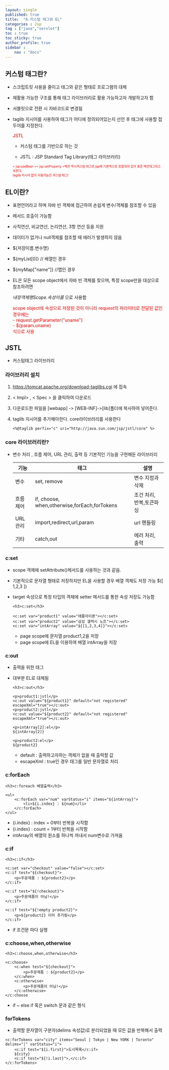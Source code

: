 ```yaml
---
layout: single
published: true
title:  "6.커스텀 태그와 EL"
categories : Jsp
tag : ["java","servlet"]
toc : true
toc_sticky: true
author_profile: true
sidebar :
    nav : "docs"
---
```




## 커스텀 태그란?

+ 스크립트릿 사용을 줄이고 태그와 같은 형태로 프로그램의 대체 

+ 재활용 가능한 구조를 통해 태그 라이브러리로 활용 가능하고자 개발하고자 함

+ 서블릿으로 전환 시 자바코드로 변경됨

+ taglib 지시어를 사용하여 태그가 어디에 정의되어있는지 선언 후 태그에 사용할 접두어를 지정한다. 

  <p style ="color:red"> JSTL </p>
  
  -  커스텀 태그를 기반으로 하는 것
  
  - JSTL : JSP Standard Tag Library(태그 라이브러리)
  
  <p style ="color:red; font-size:0.7em"> < jsp:useBean >< jsp:setProperty >액션 역시커스텀 태그로 jsp에 기본적으로 포함되어 있어 표준 액션태그라고 부른다. <br/>
  taglib 지시어 없이 사용가능한 커스텀 태그!
  
  
  

## EL이란?

- 표현언어라고 하며 자바 빈 객체에 접근하여 손쉽게 변수/객체를 참조할 수 있음

- 메서드 호출이 가능함

- 사칙연산, 비교연산, 논리연산, 3항 연산 등을 지원 

- 데이터가 없거나 null객체를 참조할 때 에러가 발생하지 않음 

- ${저장이름.변수명}

- ${myList[0]} // 배열인 경우

- ${myMap["name"]} //맵인 경우

- EL은 모든 scope object에서 자바 빈 객체를 찾으며, 특정 scope만을 대상으로 참조하려면 

  *내장객체명Scope.속성이름* 으로 사용함 

  <p style = "color:red"> scope object에 속성으로 저장된 것이 아니라 
      request의 파라미터로 전달된 값인 경우에는 <br/>
      - request.getParameter("uname")<br/>
      - ${param.uname}<br/>
      식으로 사용



## JSTL

- 커스텀태그 라이브러리 



### 라이브러리 설치

1. https://tomcat.apache.org/download-taglibs.cgi 에 접속

2. < Impl> , < Spec > 을 클릭하여 다운로드 

3. 다운로드한 파일을 [webapp] -> [WEB-INF]->[lib]폴더에 복사하여 넣어준다.

4. taglib 지시어를 추가해아한다. core라이브러리를 사용한다 

   

   ```
   <%@taglib perfix="c" uri="http://java.sun.com/jsp/jstl/core" %>
   ```



### core 라이브러리란?

- 변수 처리 , 흐름 제어, URL 관리, 출력 등 기본적인 기능을 구현해둔 라이브러리

  | 기능      | 태그                                         | 설명                     |
  | --------- | -------------------------------------------- | ------------------------ |
  | 변수      | set, remove                                  | 변수 지정과 삭제         |
  | 흐름 제어 | if, choose, when,otherwise,forEach,forTokens | 조건 처리, 반복,토큰파싱 |
  | URL 관리  | import,redirect,url,param                    | url 핸들링               |
  | 기타      | catch,out                                    | 에러 처리, 출력          |

  

### c:set

- scope 객체에 setAttribute()메서드를 사용하는 것과 같음.

- 기본적으로 문자열 형태로 저장하지만 EL을 사용할 경우 배열 객체도 저장 가능 $([ 1,2,3 ])

- target 속성으로 특정 타입의 객체에 setter 메서드를 통한 속성 저장도 가능함 

  ```
  <h3>c:set</h3>
  
  <c:set var="product1" value="애플아이폰"></c:set>
  <c:set var="product2" value="삼성 갤럭시 노트"></c:set>
  <c:set var="intArray" value="${[1,2,3,4]}"></c:set>
  ```

  - page scope에 문자열 product1,2을 저장
  - page scope에 EL을 이용하여 배열 intArray을 저장



### c:out

- 출력을 위한 태그

- 대부분 EL로 대체됨 

  ``` 
  <h3>c:out</h3>
  
  <p>product1:jstl</p>
  <c:out value="${product1}" default="not registered" escapeXml="true"></c:out>
  <p>product2:jstl</p>
  <c:out value="${product2}" default="not registered" escapeXml="true"></c:out>
  
  <p>intArray[2]:el</p>
  ${intArray[2]}
  
  <p>product2:el</p>
  ${product2}
  ```

  - default : 출력하고자하는 객체가 없을 때 출력할 값
  - escapeXml : true인 경우 태그를 일반 문자열로 처리



### c:forEach

```
<h3>c:foreach 배열출력</h3>

<ul>
	<c:forEach var="num" varStatus="i" items="${intArray}">
		<li>${i.index} : ${num}</li>
	</c:forEach>
</ul>
```

- {i.index} : index = 0부터 반복을 시작함 
- {i.index} : count = 1부터 반복을 시작함
-  intArray의 배열의 원소를 하나씩 꺼내서 num변수로 가져옴 



### c:if

```
<h3>c:if</h3>

<c:set var="checkout" value="false"></c:set>
<c:if test="${checkout}">
	<p>주문제품 : ${product2}</p>
</c:if>

<c:if test="${!checkout}">
	<p>주문제품이 아님!</p>
</c:if>

<c:if test="${!empty product2}">
	<p>${product2} 이미 추가됨</p>
</c:if>
```

- if 조건문 마다 실행



### c:choose,when,otherwise

``` 
<h3>c:choose,when,otherwise</h3>

<c:choose>
	<c:when test="${checkout}">
		<p>주문제품 : ${product2}</p>
	</c:when>
	<c:otherwise>
		<p>주문제품이 아님!</p>
	</c:otherwise>
</c:choose
```

- if ~ else if 혹은 switch 문과 같은 형식



### forTokens

- 출력할 문자열이 구분자(delims 속성값)로 분리되었을 때 모든 값을 반복해서 출력

```
<c:forTokens var="city" items="Seoul | Tokyo | New YORK | Toronto" delims="|" varStatus="i">
	<c:if test="${i.first}">도시목록</c:if>
	${city}
	<c:if test="${!i.last}">,</c:if>
</c:forTokens>
```



